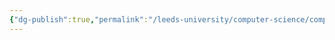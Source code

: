 ```yaml
---
{"dg-publish":true,"permalink":"/leeds-university/computer-science/compulsory-modules/professional-computing/week-2-1-age-of-computing/week-2-1-age-of-computing/","tags":["TODO"]}
---
```



